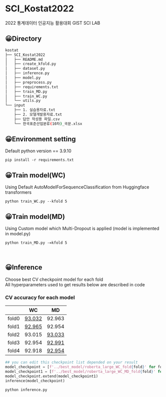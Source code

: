 # SCI_Kostat2022
2022 통계데이터 인공지능 활용대회 GIST SCI LAB
## 😀Directory 
```bash
kostat
├── SCI_Kostat2022
│   ├── README.md
│   ├── create_kfold.py
│   ├── dataset.py
│   ├── inference.py
│   ├── model.py
│   ├── preprocess.py
│   ├── requirements.txt
│   ├── train_MD.py
│   ├── train_WC.py
│   └── utils.py
└── input
    ├── 1. 실습용자료.txt
    ├── 2. 모델개발용자료.txt
    ├── 답안 작성용 파일.csv
    └── 한국표준산업분류(10차)_국문.xlsx
```
## 😀Environment setting
Default python version == 3.9.10
```
pip install -r requirements.txt
```
## 😀Train model(WC)
Using Default AutoModelForSequenceClassification from Huggingface transformers
```
python train_WC.py --kfold 5
```
## 😀Train model(MD)
Using Custom model which Multi-Dropout is applied (model is implemented in model.py)
```
python train_MD.py -=kfold 5
```

<br>

## 😀Inference
Choose best CV checkpoint model for each fold \
All hyperparameters used to get results below are described in code
### CV accuracy for each model 

|  | WC | MD |
| --- | --- | --- |
| fold0 | <u>93.032</u> | 92.963 |
| fold1 | <u>92.965</u> | 92.954 |
| fold2 | 93.015 | <u>93.033</u> |
| fold3 | 92.954 | <u>92.991</u> |
| fold4 | 92.918 | <u>92.954</u> |

```python
## you can edit this checkpoint list depended on your result
model_checkpoint = [f'../best_model/roberta_large_WC_fold{fold}' for fold in range(0,2)]
model_checkpoint1 = [f'../best_model/roberta_large_WC_MD_fold{fold}' for fold in range(2,5)]
model_checkpoint.extend(model_checkpoint1)
inference(model_checkpoint) 
```
```
python inference.py
```
